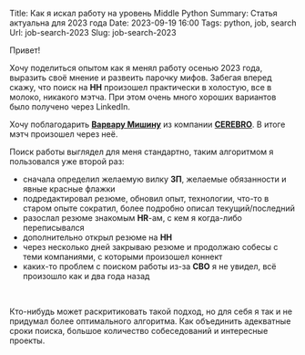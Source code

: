Title: Как я искал работу на уровень Middle Python
Summary: Статья актуальна для 2023 года
Date: 2023-09-19 16:00
Tags: python, job, search
Url: job-search-2023
Slug: job-search-2023

Привет!

Хочу поделиться опытом как я менял работу осенью 2023 года, выразить своё мнение и развеить парочку мифов. 
Забегая вперед скажу, что поиск на **HH** произошел практически в холостую, все в молоко, никакого мэтча. При этом очень много хороших вариантов было получено через LinkedIn.

Хочу поблагодарить [**Варвару Мишину**](https://www.linkedin.com/in/varvara-mishina-0556a0167/) из компании [**CEREBRO**](https://cerebro.team/). 
В итоге мэтч произошел через неё.

Поиск работы выглядел для меня стандартно, таким алгоритмом я пользовался уже второй раз:

- сначала определил желаемую вилку **ЗП**, желаемые обязанности и явные красные флажки
- подредактировал резюме, обновил опыт, технологии, что-то в старом опыте сократил, более подробно описал текущий/последний
- разослал резюме знакомым **HR**-ам, с кем я когда-либо переписывался
- дополнительно открыл резюме на **HH**
- через несколько дней закрываю резюме и продолжаю собесы с теми компаниями, с которыми произошел коннект
- каких-то проблем с поиском работы из-за **СВО** я не увидел, всё произошло как и два года назад

<br/>

Кто-нибудь может раскритиковать такой подход, но для себя я так и не придумал более оптимального алгоритма. Как объединить адекватные сроки поиска, большое количество собеседований и интересные проекты.
